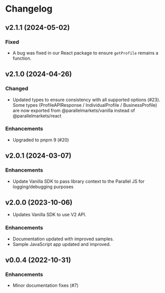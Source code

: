 # Changelog

## v2.1.1 (2024-05-02)

### Fixed

- A bug was fixed in our React package to ensure `getProfile` remains a function.

## v2.1.0 (2024-04-26)

### Changed

- Updated types to ensure consistency with all supported options (#23). Some types (ProfileAPIResponse / IndividualProfile / BusinessProfile) are
  now exported from @parallelmarkets/vanilla instead of @parallelmarkets/react

### Enhancements

- Upgraded to pnpm 9 (#20)

## v2.0.1 (2024-03-07)

### Enhancements

- Update Vanilla SDK to pass library context to the Parallel JS for logging/debugging purposes

## v2.0.0 (2023-10-06)

- Updates Vanilla SDK to use V2 API.

### Enhancements

- Documentation updated with improved samples.
- Sample JavaScript app updated and improved.

## v0.0.4 (2022-10-31)

### Enhancements

- Minor documentation fixes (#7)
